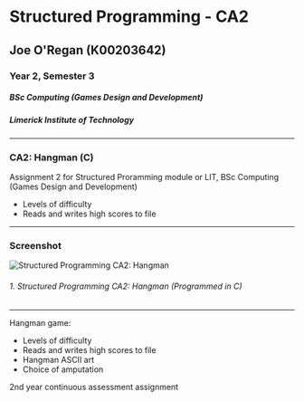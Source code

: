 # Structured Programming - CA2
## Joe O'Regan (K00203642)
### Year 2, Semester 3
##### BSc Computing (Games Design and Development)
##### Limerick Institute of Technology

---

### CA2: Hangman (C)

Assignment 2 for Structured Proramming module or LIT, BSc Computing (Games Design and Development)

* Levels of difficulty
* Reads and writes high scores to file

---

### Screenshot

![Structured Programming CA2: Hangman](https://raw.githubusercontent.com/joeaoregan/LIT-Yr3-S3-StructuredProgramming/master/Screenshots/ca2-hangman1.png "Structured Programming CA2: Hangman")
###### 1. Structured Programming CA2: Hangman (Programmed in C)

---
Hangman game: 
* Levels of difficulty 
* Reads and writes high scores to file
* Hangman ASCII art
* Choice of amputation

2nd year continuous assessment assignment
